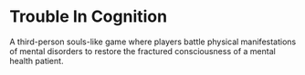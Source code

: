 # Trouble In Cognition
A third-person souls-like game where players battle physical manifestations of mental disorders to restore the fractured consciousness of a mental health patient.
